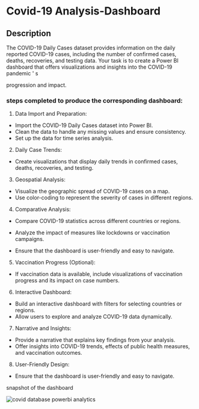 # Covid-19 Analysis-Dashboard


## Description

The COVID-19 Daily Cases dataset provides information on
the daily reported COVID-19 cases, including the number of
confirmed cases, deaths, recoveries, and testing data. Your
task is to create a Power BI dashboard that offers
visualizations and insights into the COVID-19 pandemic
'
s

progression and impact.


### steps completed to produce the corresponding dashboard:

1. Data Import and Preparation:

- Import the COVID-19 Daily Cases dataset into Power BI.
- Clean the data to handle any missing values and ensure consistency.
- Set up the data for time series analysis.

2. Daily Case Trends:

- Create visualizations that display daily trends in confirmed cases, deaths, recoveries, and
testing.

3. Geospatial Analysis:

- Visualize the geographic spread of COVID-19 cases on a map.
- Use color-coding to represent the severity of cases in different regions.

4. Comparative Analysis:

- Compare COVID-19 statistics across different countries or regions.
- Analyze the impact of measures like lockdowns or vaccination campaigns.

- Ensure that the dashboard is user-friendly and easy to navigate.

5. Vaccination Progress (Optional):

- If vaccination data is available, include visualizations of vaccination progress and its impact on
case numbers.

6. Interactive Dashboard:

- Build an interactive dashboard with filters for selecting countries or regions.
- Allow users to explore and analyze COVID-19 data dynamically.

7. Narrative and Insights:

- Provide a narrative that explains key findings from your analysis.
- Offer insights into COVID-19 trends, effects of public health measures, and vaccination
outcomes.

8. User-Friendly Design:

- Ensure that the dashboard is user-friendly and easy to navigate.

snapshot of the dashboard

![covid database powerbi analytics](https://github.com/Deveshwaran2004/Power-BI-Dashboards/assets/110605191/3cfcfa89-3c02-4e65-b08f-b2cfef591e59)

